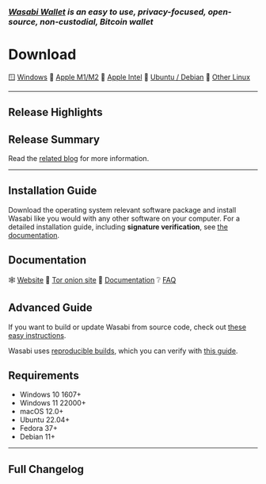 ### _[Wasabi Wallet](https://WasabiWallet.io) is an easy to use, privacy-focused, open-source, non-custodial, Bitcoin wallet_

# Download
:window: [Windows](https://github.com/WalletWasabi/WalletWasabi/releases/download/v2.0.x/Wasabi-2.0.x.msi)
:green_apple: [Apple M1/M2](https://github.com/WalletWasabi/WalletWasabi/releases/download/v2.0.x/Wasabi-2.0.x-arm64.dmg)
:apple: [Apple Intel](https://github.com/WalletWasabi/WalletWasabi/releases/download/v2.0.x/Wasabi-2.0.x.dmg)
:penguin: [Ubuntu / Debian](https://github.com/WalletWasabi/WalletWasabi/releases/download/v2.0.x/Wasabi-2.0.x.deb)
:penguin: [Other Linux](https://github.com/WalletWasabi/WalletWasabi/releases/download/v2.0.x/Wasabi-2.0.x.tar.gz)

---
## Release Highlights

## Release Summary

Read the [related blog](https://blog.wasabiwallet.io/) for more information.

---
## Installation Guide
Download the operating system relevant software package and install Wasabi like you would with any other software on your computer. 
For a detailed installation guide, including **signature verification**, see [the documentation](https://docs.wasabiwallet.io/using-wasabi/InstallPackage.html).

## Documentation
:spider_web: [Website](https://wasabiwallet.io)
:onion: [Tor onion site](http://wasabiukrxmkdgve5kynjztuovbg43uxcbcxn6y2okcrsg7gb6jdmbad.onion/)
:orange_book: [Documentation](https://docs.wasabiwallet.io)
:grey_question: [FAQ](https://github.com/WalletWasabi/WalletWasabi/discussions/categories/faq)

## Advanced Guide
If you want to build or update Wasabi from source code, check out [these easy instructions](https://docs.wasabiwallet.io/using-wasabi/BuildSource.html).

Wasabi uses [reproducible builds](https://reproducible-builds.org/), which you can verify with [this guide](https://github.com/WalletWasabi/WalletWasabi/blob/master/WalletWasabi.Documentation/Guides/DeterministicBuildGuide.md).

## Requirements
- Windows 10 1607+
- Windows 11 22000+
- macOS 12.0+
- Ubuntu 22.04+
- Fedora 37+
- Debian 11+
---

## Full Changelog
